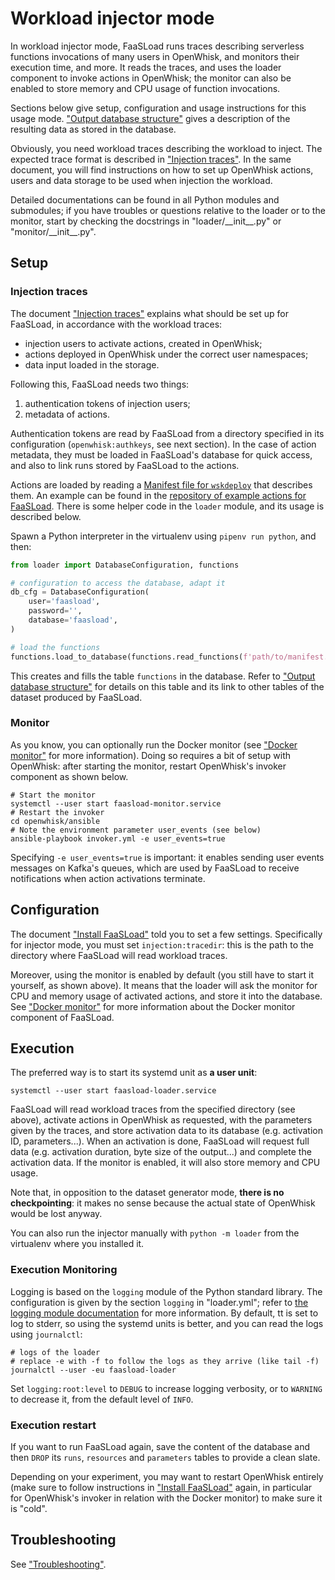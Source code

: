 # Workload injector mode

In workload injector mode, FaaSLoad runs traces describing serverless functions invocations of many users in OpenWhisk, and monitors their execution time, and more.
It reads the traces, and uses the loader component to invoke actions in OpenWhisk;
the monitor can also be enabled to store memory and CPU usage of function invocations.

Sections below give setup, configuration and usage instructions for this usage mode.
["Output database structure"](dataset.md) gives a description of the resulting data as stored in the database.

Obviously, you need workload traces describing the workload to inject.
The expected trace format is described in ["Injection traces"](injection_traces.md).
In the same document, you will find instructions on how to set up OpenWhisk actions, users and data storage to be used when injection the workload.

Detailed documentations can be found in all Python modules and submodules; if you have troubles or questions relative to the loader or to the monitor, start by checking the docstrings in "loader/\_\_init\_\_.py" or "monitor/\_\_init\_\_.py".

## Setup

### Injection traces

The document ["Injection traces"](injection_traces.md) explains what should be set up for FaaSLoad, in accordance with the workload traces:

 * injection users to activate actions, created in OpenWhisk;
 * actions deployed in OpenWhisk under the correct user namespaces;
 * data input loaded in the storage.

Following this, FaaSLoad needs two things:

 1. authentication tokens of injection users;
 2. metadata of actions.

Authentication tokens are read by FaaSLoad from a directory specified in its configuration (`openwhisk:authkeys`, see next section).
In the case of action metadata, they must be loaded in FaaSLoad's database for quick access, and also to link runs stored by FaaSLoad to the actions.

Actions are loaded by reading a [Manifest file for `wskdeploy`](https://github.com/apache/openwhisk-wskdeploy) that describes them.
An example can be found in the [repository of example actions for FaaSLoad](https://gitlab.com/faasload/actions).
There is some helper code in the `loader` module, and its usage is described below.

Spawn a Python interpreter in the virtualenv using `pipenv run python`, and then:

```python
from loader import DatabaseConfiguration, functions

# configuration to access the database, adapt it
db_cfg = DatabaseConfiguration(
    user='faasload',
    password='',
    database='faasload',
)

# load the functions
functions.load_to_database(functions.read_functions(f'path/to/manifest.yml'), db_cfg)
```

This creates and fills the table `functions` in the database.
Refer to ["Output database structure"](dataset.md) for details on this table and its link to other tables of the dataset produced by FaaSLoad.

### Monitor

As you know, you can optionally run the Docker monitor (see ["Docker monitor"](monitor.md) for more information).
Doing so requires a bit of setup with OpenWhisk: after starting the monitor, restart OpenWhisk's invoker component as shown below.

```shell
# Start the monitor
systemctl --user start faasload-monitor.service
# Restart the invoker
cd openwhisk/ansible
# Note the environment parameter user_events (see below)
ansible-playbook invoker.yml -e user_events=true
```

Specifying `-e user_events=true` is important:
it enables sending user events messages on Kafka's queues, which are used by FaaSLoad to receive notifications when action activations terminate.

## Configuration

The document ["Install FaaSLoad"](installation.md) told you to set a few settings.
Specifically for injector mode, you must set `injection:tracedir`:
this is the path to the directory where FaaSLoad will read workload traces.

Moreover, using the monitor is enabled by default (you still have to start it yourself, as shown above).
It means that the loader will ask the monitor for CPU and memory usage of activated actions, and store it into the database.
See ["Docker monitor"](monitor.md) for more information about the Docker monitor component of FaaSLoad.

## Execution

The preferred way is to start its systemd unit as **a user unit**:

```shell
systemctl --user start faasload-loader.service
```

FaaSLoad will read workload traces from the specified directory (see above), activate actions in OpenWhisk as requested, with the parameters given by the traces, and store activation data to its database (e.g. activation ID, parameters...).
When an activation is done, FaaSLoad will request full data (e.g. activation duration, byte size of the output...) and complete the activation data.
If the monitor is enabled, it will also store memory and CPU usage.

Note that, in opposition to the dataset generator mode, **there is no checkpointing**:
it makes no sense because the actual state of OpenWhisk would be lost anyway.

You can also run the injector manually with `python -m loader` from the virtualenv where you installed it.

### Execution Monitoring

Logging is based on the `logging` module of the Python standard library.
The configuration is given by the section `logging` in "loader.yml";
refer to [the logging module documentation](https://docs.python.org/3/library/logging.html#module-logging) for more information.
By default, tt is set to log to stderr, so using the systemd units is better, and you can read the logs using `journalctl`:

```shell script
# logs of the loader
# replace -e with -f to follow the logs as they arrive (like tail -f)
journalctl --user -eu faasload-loader
```

Set `logging:root:level` to `DEBUG` to increase logging verbosity, or to `WARNING` to decrease it, from the default level of `INFO`.

### Execution restart

If you want to run FaaSLoad again, save the content of the database and then `DROP` its `runs`, `resources` and `parameters` tables to provide a clean slate.

Depending on your experiment, you may want to restart OpenWhisk entirely (make sure to follow instructions in ["Install FaaSLoad"](installation.md) again, in particular for OpenWhisk's invoker in relation with the Docker monitor) to make sure it is "cold".

## Troubleshooting

See ["Troubleshooting"](troubleshooting.md).